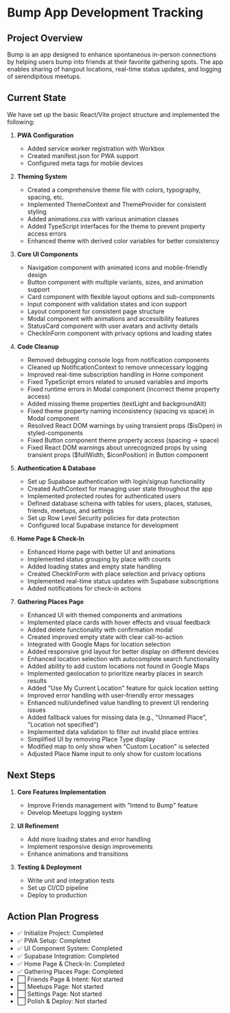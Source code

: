 # Bump App Development Tracking

## Project Overview
Bump is an app designed to enhance spontaneous in-person connections by helping users bump into friends at their favorite gathering spots. The app enables sharing of hangout locations, real-time status updates, and logging of serendipitous meetups.

## Current State
We have set up the basic React/Vite project structure and implemented the following:

1. **PWA Configuration**
   - Added service worker registration with Workbox
   - Created manifest.json for PWA support
   - Configured meta tags for mobile devices

2. **Theming System**
   - Created a comprehensive theme file with colors, typography, spacing, etc.
   - Implemented ThemeContext and ThemeProvider for consistent styling
   - Added animations.css with various animation classes
   - Added TypeScript interfaces for the theme to prevent property access errors
   - Enhanced theme with derived color variables for better consistency

3. **Core UI Components**
   - Navigation component with animated icons and mobile-friendly design
   - Button component with multiple variants, sizes, and animation support
   - Card component with flexible layout options and sub-components
   - Input component with validation states and icon support
   - Layout component for consistent page structure
   - Modal component with animations and accessibility features
   - StatusCard component with user avatars and activity details
   - CheckInForm component with privacy options and loading states

4. **Code Cleanup**
   - Removed debugging console logs from notification components
   - Cleaned up NotificationContext to remove unnecessary logging
   - Improved real-time subscription handling in Home component
   - Fixed TypeScript errors related to unused variables and imports
   - Fixed runtime errors in Modal component (incorrect theme property access)
   - Added missing theme properties (textLight and backgroundAlt)
   - Fixed theme property naming inconsistency (spacing vs space) in Modal component
   - Resolved React DOM warnings by using transient props ($isOpen) in styled-components
   - Fixed Button component theme property access (spacing → space)
   - Fixed React DOM warnings about unrecognized props by using transient props ($fullWidth, $iconPosition) in Button component

5. **Authentication & Database**
   - Set up Supabase authentication with login/signup functionality
   - Created AuthContext for managing user state throughout the app
   - Implemented protected routes for authenticated users
   - Defined database schema with tables for users, places, statuses, friends, meetups, and settings
   - Set up Row Level Security policies for data protection
   - Configured local Supabase instance for development

6. **Home Page & Check-In**
   - Enhanced Home page with better UI and animations
   - Implemented status grouping by place with counts
   - Added loading states and empty state handling
   - Created CheckInForm with place selection and privacy options
   - Implemented real-time status updates with Supabase subscriptions
   - Added notifications for check-in actions

7. **Gathering Places Page**
   - Enhanced UI with themed components and animations
   - Implemented place cards with hover effects and visual feedback
   - Added delete functionality with confirmation modal
   - Created improved empty state with clear call-to-action
   - Integrated with Google Maps for location selection
   - Added responsive grid layout for better display on different devices
   - Enhanced location selection with autocomplete search functionality
   - Added ability to add custom locations not found in Google Maps
   - Implemented geolocation to prioritize nearby places in search results
   - Added "Use My Current Location" feature for quick location setting
   - Improved error handling with user-friendly error messages
   - Enhanced null/undefined value handling to prevent UI rendering issues
   - Added fallback values for missing data (e.g., "Unnamed Place", "Location not specified")
   - Implemented data validation to filter out invalid place entries
   - Simplified UI by removing Place Type display
   - Modified map to only show when "Custom Location" is selected
   - Adjusted Place Name input to only show for custom locations

## Next Steps
1. **Core Features Implementation**
   - Improve Friends management with "Intend to Bump" feature
   - Develop Meetups logging system

2. **UI Refinement**
   - Add more loading states and error handling
   - Implement responsive design improvements
   - Enhance animations and transitions

3. **Testing & Deployment**
   - Write unit and integration tests
   - Set up CI/CD pipeline
   - Deploy to production

## Action Plan Progress
- ✅ Initialize Project: Completed
- ✅ PWA Setup: Completed
- ✅ UI Component System: Completed
- ✅ Supabase Integration: Completed
- ✅ Home Page & Check-In: Completed
- ✅ Gathering Places Page: Completed
- ⬜ Friends Page & Intent: Not started
- ⬜ Meetups Page: Not started
- ⬜ Settings Page: Not started
- ⬜ Polish & Deploy: Not started